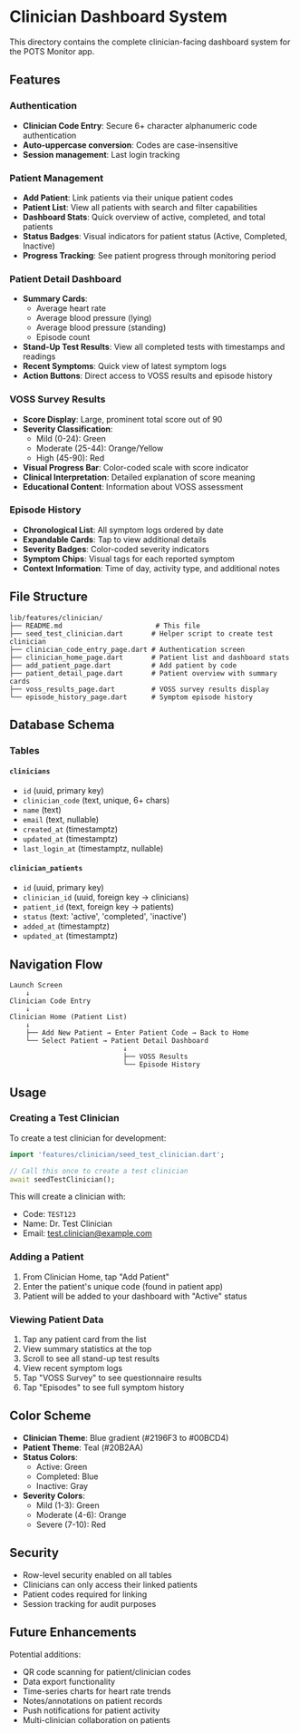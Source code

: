 # Clinician Dashboard System

This directory contains the complete clinician-facing dashboard system for the POTS Monitor app.

## Features

### Authentication
- **Clinician Code Entry**: Secure 6+ character alphanumeric code authentication
- **Auto-uppercase conversion**: Codes are case-insensitive
- **Session management**: Last login tracking

### Patient Management
- **Add Patient**: Link patients via their unique patient codes
- **Patient List**: View all patients with search and filter capabilities
- **Dashboard Stats**: Quick overview of active, completed, and total patients
- **Status Badges**: Visual indicators for patient status (Active, Completed, Inactive)
- **Progress Tracking**: See patient progress through monitoring period

### Patient Detail Dashboard
- **Summary Cards**:
  - Average heart rate
  - Average blood pressure (lying)
  - Average blood pressure (standing)
  - Episode count
- **Stand-Up Test Results**: View all completed tests with timestamps and readings
- **Recent Symptoms**: Quick view of latest symptom logs
- **Action Buttons**: Direct access to VOSS results and episode history

### VOSS Survey Results
- **Score Display**: Large, prominent total score out of 90
- **Severity Classification**:
  - Mild (0-24): Green
  - Moderate (25-44): Orange/Yellow
  - High (45-90): Red
- **Visual Progress Bar**: Color-coded scale with score indicator
- **Clinical Interpretation**: Detailed explanation of score meaning
- **Educational Content**: Information about VOSS assessment

### Episode History
- **Chronological List**: All symptom logs ordered by date
- **Expandable Cards**: Tap to view additional details
- **Severity Badges**: Color-coded severity indicators
- **Symptom Chips**: Visual tags for each reported symptom
- **Context Information**: Time of day, activity type, and additional notes

## File Structure

```
lib/features/clinician/
├── README.md                       # This file
├── seed_test_clinician.dart       # Helper script to create test clinician
├── clinician_code_entry_page.dart # Authentication screen
├── clinician_home_page.dart       # Patient list and dashboard stats
├── add_patient_page.dart          # Add patient by code
├── patient_detail_page.dart       # Patient overview with summary cards
├── voss_results_page.dart         # VOSS survey results display
└── episode_history_page.dart      # Symptom episode history
```

## Database Schema

### Tables

#### `clinicians`
- `id` (uuid, primary key)
- `clinician_code` (text, unique, 6+ chars)
- `name` (text)
- `email` (text, nullable)
- `created_at` (timestamptz)
- `updated_at` (timestamptz)
- `last_login_at` (timestamptz, nullable)

#### `clinician_patients`
- `id` (uuid, primary key)
- `clinician_id` (uuid, foreign key → clinicians)
- `patient_id` (text, foreign key → patients)
- `status` (text: 'active', 'completed', 'inactive')
- `added_at` (timestamptz)
- `updated_at` (timestamptz)

## Navigation Flow

```
Launch Screen
    ↓
Clinician Code Entry
    ↓
Clinician Home (Patient List)
    ↓
    ├── Add New Patient → Enter Patient Code → Back to Home
    └── Select Patient → Patient Detail Dashboard
                            ↓
                            ├── VOSS Results
                            └── Episode History
```

## Usage

### Creating a Test Clinician

To create a test clinician for development:

```dart
import 'features/clinician/seed_test_clinician.dart';

// Call this once to create a test clinician
await seedTestClinician();
```

This will create a clinician with:
- Code: `TEST123`
- Name: Dr. Test Clinician
- Email: test.clinician@example.com

### Adding a Patient

1. From Clinician Home, tap "Add Patient"
2. Enter the patient's unique code (found in patient app)
3. Patient will be added to your dashboard with "Active" status

### Viewing Patient Data

1. Tap any patient card from the list
2. View summary statistics at the top
3. Scroll to see all stand-up test results
4. View recent symptom logs
5. Tap "VOSS Survey" to see questionnaire results
6. Tap "Episodes" to see full symptom history

## Color Scheme

- **Clinician Theme**: Blue gradient (#2196F3 to #00BCD4)
- **Patient Theme**: Teal (#20B2AA)
- **Status Colors**:
  - Active: Green
  - Completed: Blue
  - Inactive: Gray
- **Severity Colors**:
  - Mild (1-3): Green
  - Moderate (4-6): Orange
  - Severe (7-10): Red

## Security

- Row-level security enabled on all tables
- Clinicians can only access their linked patients
- Patient codes required for linking
- Session tracking for audit purposes

## Future Enhancements

Potential additions:
- QR code scanning for patient/clinician codes
- Data export functionality
- Time-series charts for heart rate trends
- Notes/annotations on patient records
- Push notifications for patient activity
- Multi-clinician collaboration on patients
